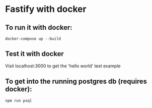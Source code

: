 # Fastify with docker

## To run it with docker:
```
docker-compose up --build
```

## Test it with docker
Visit localhost:3000 to get the 'hello world' test example

## To get into the running postgres db (requires docker):
```
npm run psql
```